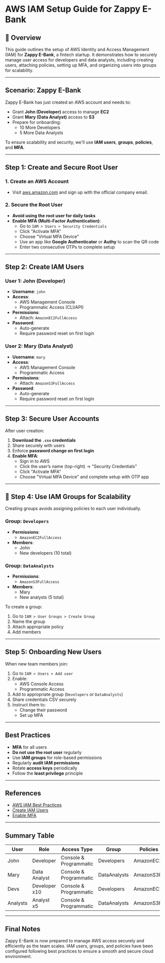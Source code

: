 # AWS IAM Setup Guide for Zappy E-Bank

## 📘 Overview

This guide outlines the setup of AWS Identity and Access Management (IAM) for **Zappy E-Bank**, a fintech startup. It demonstrates how to securely manage user access for developers and data analysts, including creating users, attaching policies, setting up MFA, and organizing users into groups for scalability.

---

## Scenario: Zappy E-Bank

Zappy E-Bank has just created an AWS account and needs to:

- Grant **John (Developer)** access to manage **EC2**
- Grant **Mary (Data Analyst)** access to **S3**
- Prepare for onboarding:
  - 10 More Developers
  - 5 More Data Analysts

To ensure scalability and security, we'll use **IAM users**, **groups**, **policies**, and **MFA**.

---

## Step 1: Create and Secure Root User

### 1. Create an AWS Account

- Visit [aws.amazon.com](https://aws.amazon.com) and sign up with the official company email.

### 2. Secure the Root User

- **Avoid using the root user for daily tasks**
- **Enable MFA (Multi-Factor Authentication)**:
  - Go to `IAM > Users > Security Credentials`
  - Click "Activate MFA"
  - Choose "Virtual MFA Device"
  - Use an app like **Google Authenticator** or **Authy** to scan the QR code
  - Enter two consecutive OTPs to complete setup

---

## Step 2: Create IAM Users

### User 1: John (Developer)

- **Username**: `john`
- **Access**:
  - AWS Management Console
  - Programmatic Access (CLI/API)
- **Permissions**:
  - Attach: `AmazonEC2FullAccess`
- **Password**:
  - Auto-generate
  - Require password reset on first login

### User 2: Mary (Data Analyst)

- **Username**: `mary`
- **Access**:
  - AWS Management Console
  - Programmatic Access
- **Permissions**:
  - Attach: `AmazonS3FullAccess`
- **Password**:
  - Auto-generate
  - Require password reset on first login

---

## Step 3: Secure User Accounts

After user creation:

1. **Download the `.csv` credentials**
2. Share securely with users
3. Enforce **password change on first login**
4. **Enable MFA**:
   - Sign in to AWS
   - Click the user’s name (top-right) → "Security Credentials"
   - Click "Activate MFA"
   - Choose "Virtual MFA Device" and complete setup with OTP app

---

## 👥 Step 4: Use IAM Groups for Scalability

Creating groups avoids assigning policies to each user individually.

### Group: `Developers`

- **Permissions**:
  - `AmazonEC2FullAccess`
- **Members**:
  - John
  - New developers (10 total)

### Group: `DataAnalysts`

- **Permissions**:
  - `AmazonS3FullAccess`
- **Members**:
  - Mary
  - New analysts (5 total)

To create a group:

1. Go to `IAM > User Groups > Create Group`
2. Name the group
3. Attach appropriate policy
4. Add members

---

## Step 5: Onboarding New Users

When new team members join:

1. Go to `IAM > Users > Add user`
2. Enable:
   - AWS Console Access
   - Programmatic Access
3. Add to appropriate group (`Developers` or `DataAnalysts`)
4. Share credentials CSV securely
5. Instruct them to:
   - Change their password
   - Set up MFA

---

## Best Practices

- **MFA** for all users
- **Do not use the root user** regularly
- Use **IAM groups** for role-based permissions
- Regularly **audit IAM permissions**
- Rotate **access keys** periodically
- Follow the **least privilege** principle

---

## References

- [AWS IAM Best Practices](https://docs.aws.amazon.com/IAM/latest/UserGuide/best-practices.html)
- [Create IAM Users](https://docs.aws.amazon.com/IAM/latest/UserGuide/id_users_create.html)
- [Enable MFA](https://docs.aws.amazon.com/IAM/latest/UserGuide/id_credentials_mfa_enable_virtual.html)

---

## Summary Table

| User     | Role          | Access Type            | Group        | Policies Attached   |
| -------- | ------------- | ---------------------- | ------------ | ------------------- |
| John     | Developer     | Console & Programmatic | Developers   | AmazonEC2FullAccess |
| Mary     | Data Analyst  | Console & Programmatic | DataAnalysts | AmazonS3FullAccess  |
| Devs     | Developer x10 | Console & Programmatic | Developers   | AmazonEC2FullAccess |
| Analysts | Analyst x5    | Console & Programmatic | DataAnalysts | AmazonS3FullAccess  |

---

## Final Notes

Zappy E-Bank is now prepared to manage AWS access securely and efficiently as the team scales. IAM users, groups, and policies have been configured following best practices to ensure a smooth and secure cloud environment.
